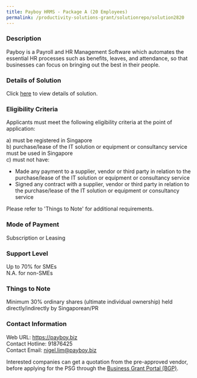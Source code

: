 ```yaml
---
title: Payboy HRMS - Package A (20 Employees)
permalink: /productivity-solutions-grant/solutionrepo/solution2820
---
```


### Description

Payboy is a Payroll and HR Management Software which automates the essential HR processes such as benefits, leaves, and attendance, so that businesses can focus on bringing out the best in their people.

### Details of Solution

Click <a href='https://www.gobusiness.gov.sg/images/psg/Payboy_HRMS_20210492_Desensitised_Annex_3_Part_1.pdf' target='_blank' rel='noopener'>here</a> to view details of solution.

### Eligibility Criteria

Applicants must meet the following eligibility criteria at the point of application:

a) must be registered in Singapore <br>
b) purchase/lease of the IT solution or equipment or consultancy service must be used in Singapore <br>
c) must not have:
- Made any payment to a supplier, vendor or third party in relation to the purchase/lease of the IT solution or equipment or consultancy service
- Signed any contract with a supplier, vendor or third party in relation to the purchase/lease of the IT solution or equipment or consultancy service

Please refer to 'Things to Note' for additional requirements.

### Mode of Payment
Subscription or Leasing

### Support Level
Up to 70% for SMEs <br>
N.A. for non-SMEs

### Things to Note
 Minimum 30% ordinary shares (ultimate individual ownership) held directly/indirectly by Singaporean/PR

### Contact Information
Web URL: https://payboy.biz <br>Contact Hotline: 91876425 <br>Contact Email: nigel.lim@payboy.biz <br>

Interested companies can get a quotation from the pre-approved vendor, before applying for the PSG through the <a target='_blank' rel='noopener' href='https://www.businessgrants.gov.sg/'>Business Grant Portal (BGP)</a>.
